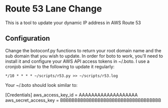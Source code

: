 # Route 53 Lane Change

This is a tool to update your dynamic IP address in AWS Route 53

## Configuration

Change the botoconf.py functions to return your root domain name and the sub domain that you wish to update. In order for boto to work, you'll need to install it and configure your AWS API access tokens in ~/.boto. I use a cronjob similar to the following to update it regularly:

    */10 * * * * ~/scripts/r53.py >> ~/scripts/r53.log

Your ~/.boto should look similar to:

  [Credentials]
  aws_access_key_id = AAAAAAAAAAAAAAAAAAA
  aws_secret_access_key = BBBBBBBBBBBBBBBBBBBBBBBBBBBBBBBBBBB

